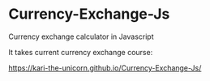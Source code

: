 # Currency-Exchange-Js

Currency exchange calculator in Javascript

It takes current currency exchange course:

https://kari-the-unicorn.github.io/Currency-Exchange-Js/
